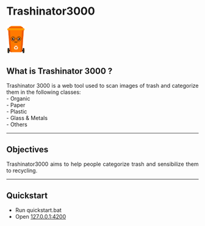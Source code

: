 # Trashinator3000 
<img src="trashinator-angular-frontend\src\assets\logo_trashinator.png" alt="drawing" width="50"/>

## What is Trashinator 3000 ?
<div style="text-align: justify">
Trashinator 3000 is a web tool used to scan images of trash and categorize them in the following classes:<br>
- Organic<br>
- Paper<br>
- Plastic<br>
- Glass & Metals<br>
- Others<br>
<div>

***

## Objectives
<div style="text-align: justify">
Trashinator3000 aims to help people categorize trash and sensibilize them to recycling.<br>
<div>

***

## Quickstart
- Run quickstart.bat<br>
- Open [127.0.0.1:4200](127.0.0.1:4200)